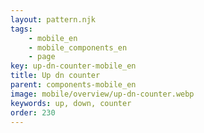 ```yaml
---
layout: pattern.njk
tags: 
    - mobile_en
    - mobile_components_en
    - page
key: up-dn-counter-mobile_en
title: Up dn counter
parent: components-mobile_en
image: mobile/overview/up-dn-counter.webp
keywords: up, down, counter
order: 230
---
```

